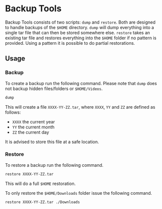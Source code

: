 # Backup Tools
Backup Tools consists of two scripts: `dump` and `restore`.
Both are designed to handle backups of the `$HOME` directory.
`dump` will dump everything into a single tar file that can
then be stored somewhere else. `restore` takes an existing
tar file and restores everything into the `$HOME` folder if
no pattern is provided. Using a pattern it is possible to do
partial restorations.

## Usage

### Backup
To create a backup run the following command. Please note
that `dump` does not backup hidden files/folders or `$HOME/Videos`.
```sh
dump
```
This will create a file `XXXX-YY-ZZ.tar`, where `XXXX`, `YY`
and `ZZ` are defined as follows:
- `XXXX` the current year
- `YY` the current month
- `ZZ` the current day

It is advised to store this file at a safe location.

### Restore
To restore a backup run the following command.
```sh
restore XXXX-YY-ZZ.tar
```
This will do a full `$HOME` restoration. 

To only restore the `$HOME/Downloads` folder issue the 
following command.
```sh
restore XXXX-YY-ZZ.tar ./Downloads
```
